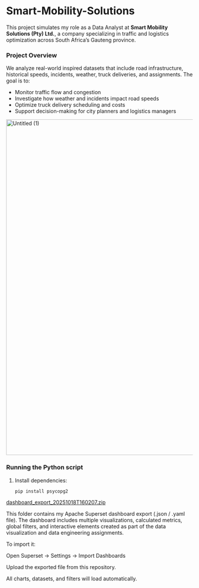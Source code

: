 # Smart-Mobility-Solutions
This project simulates my role as a Data Analyst at **Smart Mobility Solutions (Pty) Ltd.**, a company specializing in traffic and logistics optimization across South Africa’s Gauteng province.

### Project Overview
We analyze real-world inspired datasets that include road infrastructure, historical speeds, incidents, weather, truck deliveries, and assignments. The goal is to:
- Monitor traffic flow and congestion
- Investigate how weather and incidents impact road speeds
- Optimize truck delivery scheduling and costs
- Support decision-making for city planners and logistics managers

<img width="1369" height="906" alt="Untitled (1)" src="https://github.com/user-attachments/assets/42823d3f-17e2-4ced-8df6-6985e3981e0c" />

### Running the Python script

1. Install dependencies:
   ```bash
   pip install psycopg2
[dashboard_export_20251018T160207.zip](https://github.com/user-attachments/files/22985527/dashboard_export_20251018T160207.zip)

This folder contains my Apache Superset dashboard export (.json / .yaml file).
The dashboard includes multiple visualizations, calculated metrics, global filters, and interactive elements created as part of the data visualization and data engineering assignments.

To import it:

Open Superset → Settings → Import Dashboards

Upload the exported file from this repository.

All charts, datasets, and filters will load automatically.
